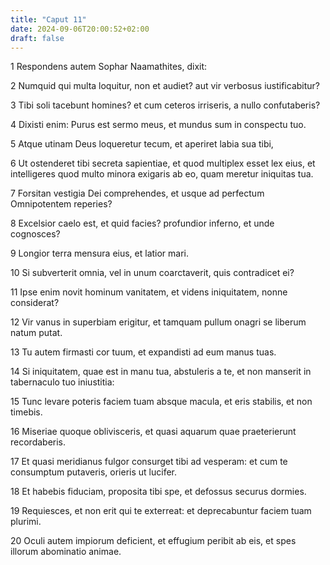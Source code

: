 ```yaml
---
title: "Caput 11"
date: 2024-09-06T20:00:52+02:00
draft: false
---
```



1 Respondens autem Sophar Naamathites, dixit:

2 Numquid qui multa loquitur, non et audiet? aut vir verbosus iustificabitur?

3 Tibi soli tacebunt homines? et cum ceteros irriseris, a nullo confutaberis?

4 Dixisti enim: Purus est sermo meus, et mundus sum in conspectu tuo.

5 Atque utinam Deus loqueretur tecum, et aperiret labia sua tibi,

6 Ut ostenderet tibi secreta sapientiae, et quod multiplex esset lex eius, et intelligeres quod multo minora exigaris ab eo, quam meretur iniquitas tua.

7 Forsitan vestigia Dei comprehendes, et usque ad perfectum Omnipotentem reperies?

8 Excelsior caelo est, et quid facies? profundior inferno, et unde cognosces?

9 Longior terra mensura eius, et latior mari.

10 Si subverterit omnia, vel in unum coarctaverit, quis contradicet ei?

11 Ipse enim novit hominum vanitatem, et videns iniquitatem, nonne considerat?

12 Vir vanus in superbiam erigitur, et tamquam pullum onagri se liberum natum putat.

13 Tu autem firmasti cor tuum, et expandisti ad eum manus tuas.

14 Si iniquitatem, quae est in manu tua, abstuleris a te, et non manserit in tabernaculo tuo iniustitia:

15 Tunc levare poteris faciem tuam absque macula, et eris stabilis, et non timebis.

16 Miseriae quoque oblivisceris, et quasi aquarum quae praeterierunt recordaberis.

17 Et quasi meridianus fulgor consurget tibi ad vesperam: et cum te consumptum putaveris, orieris ut lucifer.

18 Et habebis fiduciam, proposita tibi spe, et defossus securus dormies.

19 Requiesces, et non erit qui te exterreat: et deprecabuntur faciem tuam plurimi.

20 Oculi autem impiorum deficient, et effugium peribit ab eis, et spes illorum abominatio animae.

